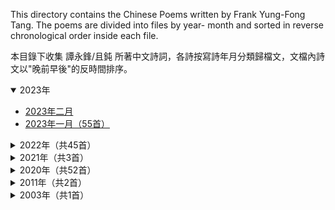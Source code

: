 This directory contains the Chinese Poems written by Frank Yung-Fong Tang. The poems are divided into files by year- month and sorted in reverse chronological order inside each file. 

本目錄下收集 譚永鋒/且鈍 所著中文詩詞，各詩按寫詩年月分類歸檔文，文檔內詩文以"晚前早後"的反時間排序。

<details open>
<summary>2023年</summary>
  
- [2023年二月](./2023-02.md)
- [2023年一月（55首）](./2023-01.md)
</details>

<details>
<summary>2022年（共45首）</summary>
  
- [2022年十二月（16首）](./2022-12.md)
- [2022年十一月（16首）](./2022-11.md)
- [2022年九月（3首）](./2022-09.md)
- [2022年八月（1首）](./2022-08.md)
- [2022年七月（2首）](./2022-07.md)
- [2022年六月（7首）](./2022-06.md)
</details>

<details>
<summary>2021年（共3首）</summary>
  
- [2021年九月（3首）](./2021-09.md)
</details>

<details>
<summary>2020年（共52首）</summary>
  
- [2020年八月（33首）](./2020-08.md)
- [2020年七月（12首）](./2020-07.md)
- [2020年六月（7首）](./2020-06.md)
</details>

<details>
<summary>2011年（共2首）</summary>
  
- [2011年九月（1首）](./2011-09.md)
- [2011年八月（1首）](./2011-08.md)
</details>

<details>
<summary>2003年（共1首）</summary>
  
- [2003年五月（1首）](./2003-05.md)
</details>
